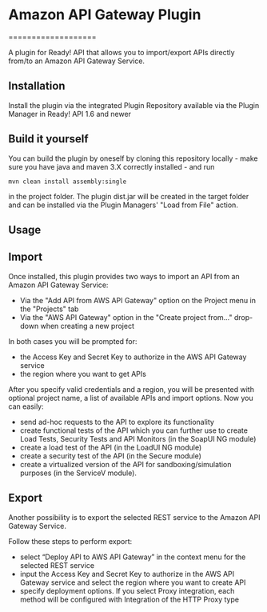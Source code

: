 # Amazon API Gateway Plugin

===================

A plugin for Ready! API that allows you to import/export APIs directly from/to an Amazon API Gateway Service.

Installation
------------

Install the plugin via the integrated Plugin Repository available via the Plugin Manager in Ready! API 1.6 and newer

Build it yourself
-----------------

You can build the plugin by oneself by cloning this repository locally - make sure you have java and maven 3.X correctly 
installed - and run 

```mvn clean install assembly:single```

in the project folder. The plugin dist.jar will be created in the target folder and can be installed via the 
Plugin Managers' "Load from File" action.

Usage
-----

Import
------

Once installed, this plugin provides two ways to import an API from an Amazon API Gateway Service:

* Via the "Add API from AWS API Gateway" option on the Project menu in the "Projects" tab
* Via the "AWS API Gateway" option in the "Create project from..." drop-down when creating a new project

In both cases you will be prompted for:
* the Access Key and Secret Key to authorize in the AWS API Gateway service
* the region where you want to get APIs

After you specify valid credentials and a region, you will be presented with optional project name, a list of available APIs and import options. Now you can easily:

* send ad-hoc requests to the API to explore its functionality
* create functional tests of the API which you can further use to create Load Tests, Security Tests and API Monitors
(in the SoapUI NG module)
* create a load test of the API (in the LoadUI NG module)
* create a security test of the API (in the Secure module)
* create a virtualized version of the API for sandboxing/simulation purposes (in the ServiceV module).

Export
------

Another possibility is to export the selected REST service to the Amazon API Gateway Service.

Follow these steps to perform export:
* select “Deploy API to AWS API Gateway” in the context menu for the selected REST service
* input the Access Key and Secret Key to authorize in the AWS API Gateway service and select the region where you want to create API
* specify deployment options. If you select Proxy integration, each method will be configured with Integration of the HTTP Proxy type
